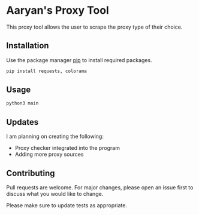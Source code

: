 # Aaryan's Proxy Tool

This proxy tool allows the user to scrape the proxy type of their choice.

## Installation

Use the package manager [pip](https://pip.pypa.io/en/stable/) to install required packages.

```bash
pip install requests, colorama
```

## Usage

```python
python3 main
```

## Updates

I am planning on creating the following:

- Proxy checker integrated into the program
- Adding more proxy sources

## Contributing

Pull requests are welcome. For major changes, please open an issue first
to discuss what you would like to change.

Please make sure to update tests as appropriate.

